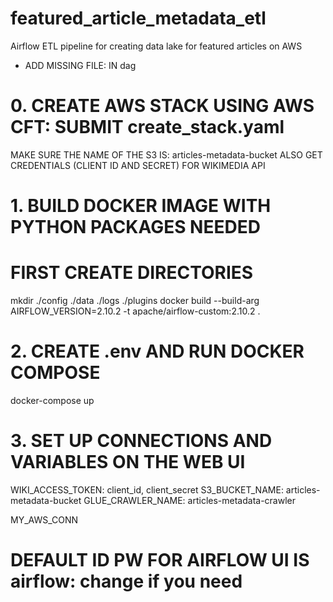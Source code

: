 # featured_article_metadata_etl
Airflow ETL pipeline for creating data lake for featured articles on AWS


- ADD MISSING FILE: IN dag

# 0. CREATE AWS STACK USING AWS CFT: SUBMIT create_stack.yaml
MAKE SURE THE NAME OF THE S3 IS: articles-metadata-bucket
ALSO GET CREDENTIALS (CLIENT ID AND SECRET) FOR WIKIMEDIA API

# 1. BUILD DOCKER IMAGE WITH PYTHON PACKAGES NEEDED
# FIRST CREATE DIRECTORIES
mkdir ./config ./data ./logs ./plugins
docker build --build-arg AIRFLOW_VERSION=2.10.2 -t apache/airflow-custom:2.10.2 .

# 2. CREATE .env AND RUN DOCKER COMPOSE
docker-compose up

# 3. SET UP CONNECTIONS AND VARIABLES ON THE WEB UI
WIKI_ACCESS_TOKEN: client_id, client_secret
S3_BUCKET_NAME: articles-metadata-bucket
GLUE_CRAWLER_NAME: articles-metadata-crawler

MY_AWS_CONN

# DEFAULT ID PW FOR AIRFLOW UI IS airflow: change if you need

